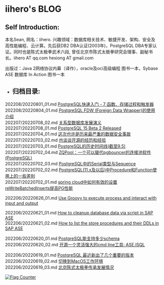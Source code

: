 # iihero's BLOG

## Self Introduction:

本名Sean, 网名：iihero. 兴趣领域：数据库相关技术、敏捷开发、架构、安全及高性能编程、云计算。先后获DB2 DBA认证(2003年)，PostgreSQL DBA专家认证。同时也是陈式太极拳武术六段, 曾任北京市陈式太极拳研究会理事、副秘书长。iihero AT qq.com  hexiong AT gmail.com

出版过：Java 2网络协议内幕（译作），oracle及oci高级编程 图书一本，Sybase ASE 数据库 In Action 图书一本



* ## 归档目录:

202208/20220801_01.md [PostgreSQL快速入门 - 7 函数、存储过程和触发器](202208/20220801_01.md)  
202208/20220804_01.md [PostgreSQL FDW (Foreign Data Wrapper)的使用介绍](202208/20220804_01.md)  
202207/20220708_02.md [关系型数据库发展演义](202207/20220708_02.md)  
202207/20220708_01.md [PostgreSQL 15 Beta 2 Released](202207/20220708_01.md)  
202207/20220704_01.md [这次也许是历来最严重的数据安全事故](202207/20220704_01.md)  
202207/20220703_02.md [也谈谈开源的经历和经验](202207/20220703_02.md)  
202207/20220703_01.md [PostgreSQL的历史时间线(截至9.5)](202207/20220703_01.md)  
202207/20220702_04.md [ZQPool：一个可以替代pgbouncer的连接池软件 (PostgreSQL)](202207/20220702_04.md)  
202207/20220702_03.md [PostgreSQL中的Serial类型与Sequence](202207/20220702_03.md)  
202207/20220702_02.md [PostgreSQL(11.x及以后)中Procedure和Function使用上的一些差别](202207/20220702_02.md)  
202207/20220702_01.md [spring cloud中如何有效的设置reWriteBatchedInserts提高PG性能](202207/20220702_01.md)  

202206/20220626_01.md [Use Groovy to execute process and interact with input and output](202206/20220626_01.md)  

202206/20220621_01.md [How to cleanup database data via script in SAP ASE](202206/20220621_01.md)  
202206/20220621_02.md [How to list the store procedures and their DDLs in SAP ASE](202206/20220621_02.md)  

202206/20220620_01.md [PostgreSQL能支持多少schema](202206/20220620_01.md)  
202206/20220620_02.md [开源一个灵活强大的cmd line工具: ASE.ISQL](202206/20220620_02.md)  

202206/20220619_01.md [PostgreSQL 最近新出了几个重要的版本](202206/20220619_01.md)  
202206/20220619_02.md [切换到MacOS工作环境](202206/20220619_02.md)  
202206/20220619_03.md [北京陈式太极拳传承发展情况](202206/20220619_03.md)  

<a rel="nofollow"  href="https://info.flagcounter.com/tFcK"><img src="https://s11.flagcounter.com/countxl/tFcK/bg_FFFFFF/txt_000000/border_CCCCCC/columns_2/maxflags_10/viewers_0/labels_1/pageviews_1/flags_0/percent_0/" alt="Flag Counter" border="0" alt="Flag Counter"  border="0"></a> 



